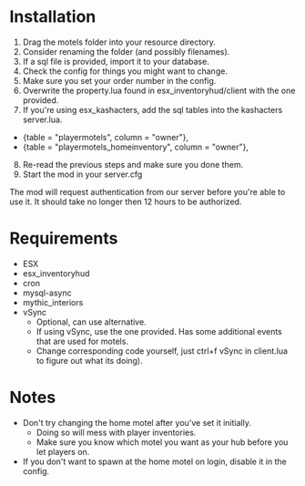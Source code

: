 # Installation

1. Drag the motels folder into your resource directory.
2. Consider renaming the folder (and possibly filenames).
3. If a sql file is provided, import it to your database.
4. Check the config for things you might want to change.
5. Make sure you set your order number in the config.
6. Overwrite the property.lua found in esx_inventoryhud/client with the one provided.
7. If you're using esx_kashacters, add the sql tables into the kashacters server.lua.
  * {table = "playermotels",                column = "owner"},
  * {table = "playermotels_homeinventory",  column = "owner"},
8. Re-read the previous steps and make sure you done them.
9. Start the mod in your server.cfg

The mod will request authentication from our server before
you're able to use it. It should take no longer then 12 hours to be authorized.



# Requirements

- ESX
- esx_inventoryhud
- cron
- mysql-async
- mythic_interiors
- vSync
  * Optional, can use alternative.
  * If using vSync, use the one provided. Has some additional events that are used for motels.
  * Change corresponding code yourself, just ctrl+f vSync in client.lua to figure out what its doing).



# Notes

- Don't try changing the home motel after you've set it initially.
  * Doing so will mess with player inventories.
  * Make sure you know which motel you want as your hub before you let players on.
- If you don't want to spawn at the home motel on login, disable it in the config.

